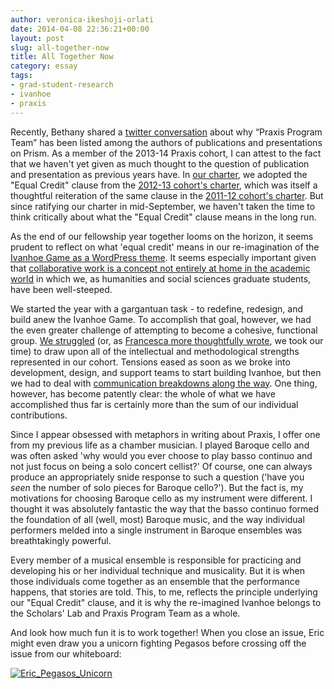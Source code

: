 ```yaml
---
author: veronica-ikeshoji-orlati
date: 2014-04-08 22:36:21+00:00
layout: post
slug: all-together-now
title: All Together Now
category: essay
tags:
- grad-student-research
- ivanhoe
- praxis
---
```


Recently, Bethany shared a [twitter conversation](https://storify.com/nowviskie/collective-authorship-and-the-praxisprogram-charte) about why “Praxis Program Team” has been listed among the authors of publications and presentations on Prism. As a member of the 2013-14 Praxis cohort, I can attest to the fact that we haven't yet given as much thought to the question of publication and presentation as previous years have. In [our charter](https://praxis.scholarslab.org/charter), we adopted the "Equal Credit" clause from the [2012-13 cohort's charter](https://praxis.scholarslab.org/charter-2012-2013.html), which was itself a thoughtful reiteration of the same clause in the [2011-12 cohort's charter](https://github.com/scholarslab/praxis/blob/3bf01121aff5e57172d9a2d998098a8c34b26bab/charter.md). But since ratifying our charter in mid-September, we haven't taken the time to think critically about what the "Equal Credit" clause means in the long run.

As the end of our fellowship year together looms on the horizon, it seems prudent to reflect on what 'equal credit' means in our re-imagination of the [Ivanhoe Game as a WordPress theme](http://ivanhoe.scholarslab.org/). It seems especially important given that [collaborative work is a concept not entirely at home in the academic world](http://www.insidehighered.com/advice/2013/02/20/essay-issues-related-what-digital-scholarship-counts-tenure-and-promotion) in which we, as humanities and social sciences graduate students, have been well-steeped.

We started the year with a gargantuan task - to redefine, redesign, and build anew the Ivanhoe Game. To accomplish that goal, however, we had the even greater challenge of attempting to become a cohesive, functional group. [We struggled](https://www.scholarslab.org/grad-student-research/sticky-situations-lessons-group-cohesion/) (or, as [Francesca more thoughtfully wrote](https://scholarslab.org/grad-student-research/forming-norming-storming-performing/), we took our time) to draw upon all of the intellectual and methodological strengths represented in our cohort. Tensions eased as soon as we broke into development, design, and support teams to start building Ivanhoe, but then we had to deal with [communication breakdowns along the way](https://scholarslab.org/grad-student-research/development-design-and-the-distance-in-between/). One thing, however, has become patently clear: the whole of what we have accomplished thus far is certainly more than the sum of our individual contributions.

Since I appear obsessed with metaphors in writing about Praxis, I offer one from my previous life as a chamber musician. I played Baroque cello and was often asked 'why would you ever choose to play basso continuo and not just focus on being a solo concert cellist?' Of course, one can always produce an appropriately snide response to such a question ('have you _seen_ the number of solo pieces for Baroque cello?'). But the fact is, my motivations for choosing Baroque cello as my instrument were different. I thought it was absolutely fantastic the way that the basso continuo formed the foundation of all (well, most) Baroque music, and the way individual performers melded into a single instrument in Baroque ensembles was breathtakingly powerful.

Every member of a musical ensemble is responsible for practicing and developing his or her individual technique and musicality. But it is when those individuals come together as an ensemble that the performance happens, that stories are told. This, to me, reflects the principle underlying our "Equal Credit" clause, and it is why the re-imagined Ivanhoe belongs to the Scholars' Lab and Praxis Program Team as a whole.

And look how much fun it is to work together! When you close an issue, Eric might even draw you a unicorn fighting Pegasos before crossing off the issue from our whiteboard:

[![Eric_Pegasos_Unicorn](http://static.scholarslab.org/wp-content/uploads/2014/04/Eric_Pegasos_Unicorn-169x300.jpg)](http://static.scholarslab.org/wp-content/uploads/2014/04/Eric_Pegasos_Unicorn.jpg)
